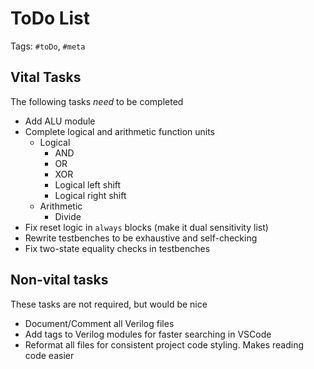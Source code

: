 # ToDo List

Tags: `#toDo`, `#meta`

## Vital Tasks
The following tasks *need* to be completed

- Add ALU module
- Complete logical and arithmetic function units
    - Logical
        - AND
        - OR
        - XOR
        - Logical left shift
        - Logical right shift
    - Arithmetic
        - Divide
- Fix reset logic in `always` blocks (make it dual sensitivity list)
- Rewrite testbenches to be exhaustive and self-checking
- Fix two-state equality checks in testbenches

## Non-vital tasks
These tasks are not required, but would be nice

- Document/Comment all Verilog files
- Add tags to Verilog modules for faster searching in VSCode
- Reformat all files for consistent project code styling. Makes reading code easier